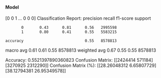 #### Model
[0 0 1 ... 0 0 0]
Classification Report:
              precision    recall  f1-score   support

           0       0.43      0.81      0.56   2995598
           1       0.80      0.41      0.55   5583215

    accuracy                           0.55   8578813
   macro avg       0.61      0.61      0.55   8578813
weighted avg       0.67      0.55      0.55   8578813

Accuracy: 0.5521397890360823
Confusion Matrix:
[[2424414  571184]
 [3270925 2312290]]
Confusion Matrix (%):
[[28.26048312  6.65807729]
 [38.12794381 26.95349578]]
